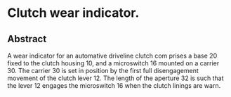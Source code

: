 # Clutch wear indicator.

## Abstract
A wear indicator for an automative driveline clutch com prises a base 20 fixed to the clutch housing 10, and a microswitch 16 mounted on a carrier 30. The carrier 30 is set in position by the first full disengagement movement of the clutch lever 12. The length of the aperture 32 is such that the lever 12 engages the microswitch 16 when the clutch linings are warn.
